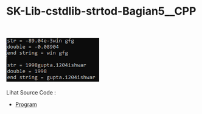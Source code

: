 # SK-Lib-cstdlib-strtod-Bagian5__CPP<br><br>
<img src="https://github.com/RizkyKhapidsyah/SK-Lib-cstdlib-strtod-Bagian5__CPP/blob/master/SK-Lib-cstdlib-strtod-Bagian5__CPP/x64/result/001.PNG"><br><br>
Lihat Source Code : <br>
- <a href="https://github.com/RizkyKhapidsyah/SK-Lib-cstdlib-strtod-Bagian5__CPP/blob/master/SK-Lib-cstdlib-strtod-Bagian5__CPP/Source.cpp">Program</a>
